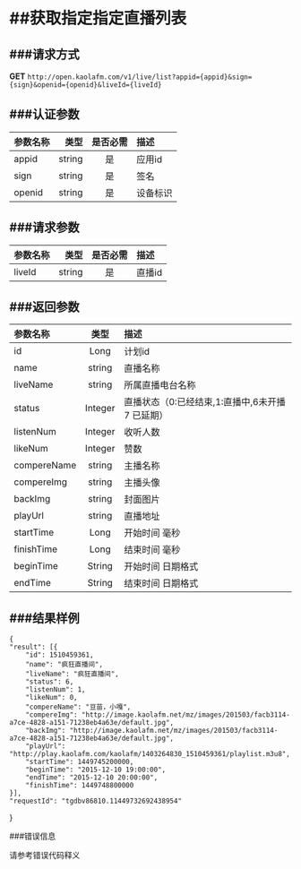 
##获取指定指定直播列表
===
###请求方式
---

**GET** `http://open.kaolafm.com/v1/live/list?appid={appid}&sign={sign}&openid={openid}&liveId={liveId}`

###认证参数
---
| 参数名称 | 类型    | 是否必需 |描述
|:------- |-------:|:------:|:----|
| appid   | string |   是   |应用id
| sign    | string |   是   |签名
| openid  | string |   是   |设备标识


###请求参数
---

| 参数名称 | 类型    | 是否必需 |描述
|:------- |-------:|:------:|:----|
| liveId   | string |   是   |直播id



###返回参数
---

| 参数名称 | 类型    | 描述 
|:------- |:-------:|:------|
|id	|Long	|计划id |
|name	|string	|直播名称|
|liveName |string|	所属直播电台名称|
|status	|Integer|	直播状态（0:已经结束,1:直播中,6未开播 7 已延期）|
|listenNum| Integer|	收听人数|
|likeNum|Integer|	赞数|
|compereName|	string|	主播名称|
|compereImg|	string|	主播头像|
|backImg|	string|	封面图片|
|playUrl|	string|	直播地址|
|startTime|	Long  |开始时间 毫秒|	
|finishTime|	Long |结束时间 毫秒|
|beginTime|	String|  开始时间 日期格式|
|endTime|	String|	结束时间 日期格式|





###结果样例
---

    {
	"result": [{
		"id": 1510459361,
		"name": "疯狂直播间",
		"liveName": "疯狂直播间",
		"status": 6,
		"listenNum": 1,
		"likeNum": 0,
		"compereName": "豆苗，小嘎",
		"compereImg": "http://image.kaolafm.net/mz/images/201503/facb3114-a7ce-4828-a151-71238eb4a63e/default.jpg",
		"backImg": "http://image.kaolafm.net/mz/images/201503/facb3114-a7ce-4828-a151-71238eb4a63e/default.jpg",
		"playUrl": "http://play.kaolafm.com/kaolafm/1403264830_1510459361/playlist.m3u8",
		"startTime": 1449745200000,
		"beginTime": "2015-12-10 19:00:00",
		"endTime": "2015-12-10 20:00:00",
		"finishTime": 1449748800000
	}],
	"requestId": "tgdbv86810.11449732692438954"
}

###错误信息

请参考错误代码释义
